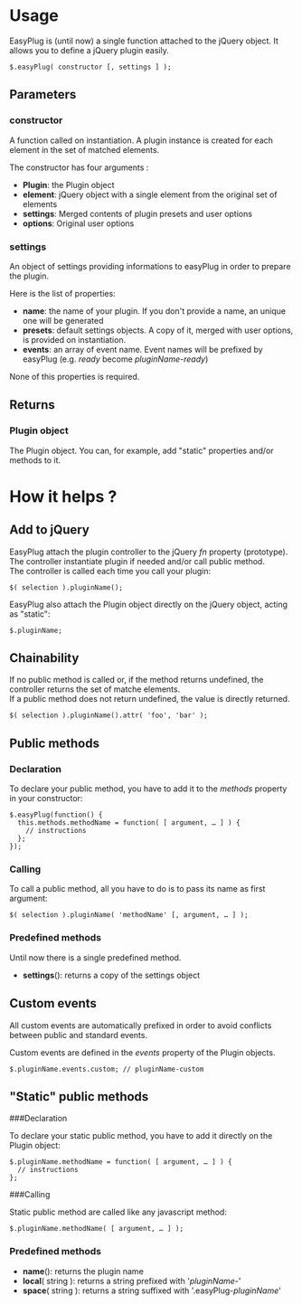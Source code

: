 # Usage

EasyPlug is (until now) a single function attached to the jQuery object.
It allows you to define a jQuery plugin easily.

```
$.easyPlug( constructor [, settings ] );
```
## Parameters

### constructor

A function called on instantiation. A plugin instance is created for each element in the set of matched elements.

The constructor has four arguments :

+ **Plugin**: the Plugin object
+ **element**: jQuery object with a single element from the original set of elements
+ **settings**: Merged contents of plugin presets and user options
+ **options**: Original user options

### settings

An object of settings providing informations to easyPlug in order to prepare the plugin.

Here is the list of properties:

+ **name**: the name of your plugin. If you don't provide a name, an unique one will be generated
+ **presets**: default settings objects. A copy of it, merged with user options, is provided on instantiation.
+ **events**: an array of event name. Event names will be prefixed by easyPlug (e.g. *ready* become *pluginName-ready*)

None of this properties is required.

## Returns

### Plugin object

The Plugin object. You can, for example, add "static" properties and/or methods to it.

# How it helps ?

## Add to jQuery

EasyPlug attach the plugin controller to the jQuery *fn* property (prototype). The controller instantiate plugin if needed and/or call public method.  
The controller is called each time you call your plugin:

```
$( selection ).pluginName();
```

EasyPlug also attach the Plugin object directly on the jQuery object, acting as "static":

```
$.pluginName;
```

## Chainability

If no public method is called or, if the method returns undefined, the controller returns the set of matche elements.  
If a public method does not return undefined, the value is directly returned.

```
$( selection ).pluginName().attr( 'foo', 'bar' );
```

## Public methods

### Declaration

To declare your public method, you have to add it to the *methods* property in your constructor:

```
$.easyPlug(function() {
  this.methods.methodName = function( [ argument, … ] ) {
    // instructions
  };
});
```

### Calling

To call a public method, all you have to do is to pass its name as first argument:

```
$( selection ).pluginName( 'methodName' [, argument, … ] );
```

### Predefined methods

Until now there is a single predefined method.

+ **settings**(): returns a copy of the settings object


## Custom events

All custom events are automatically prefixed in order to avoid conflicts between public and standard events.

Custom events are defined in the *events* property of the Plugin objects.

```
$.pluginName.events.custom; // pluginName-custom
```

## "Static" public methods

###Declaration

To declare your static public method, you have to add it directly on the Plugin object:

```
$.pluginName.methodName = function( [ argument, … ] ) {
  // instructions
};
```

###Calling

Static public method are called like any javascript method:

```
$.pluginName.methodName( [ argument, … ] );
```

### Predefined methods

+ **name**(): returns the plugin name
+ **local**( string ): returns a string prefixed with '*pluginName*-'
+ **space**( string ): returns a string suffixed with '.easyPlug-*pluginName*'
